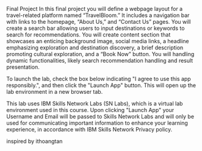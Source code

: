 Final Project
In this final project you will define a webpage layout for a travel-related platform named “TravelBloom.” It includes a navigation bar with links to the homepage, “About Us,” and “Contact Us” pages. You will create a search bar allowing users to input destinations or keywords to search for recommendations. You will create content section that showcases an enticing background image, social media links, a headline emphasizing exploration and destination discovery, a brief description promoting cultural exploration, and a “Book Now” button. You will handling dynamic functionalities, likely search recommendation handling and result presentation.

To launch the lab, check the box below indicating "I agree to use this app responsibly.", and then click the "Launch App" button. This will open up the lab environment in a new browser tab.

This lab uses IBM Skills Network Labs (SN Labs), which is a virtual lab environment used in this course. Upon clicking "Launch App" your Username and Email will be passed to Skills Network Labs and will only be used for communicating important information to enhance your learning experience, in accordance with IBM Skills Network Privacy policy.

inspired by ithoangtan
